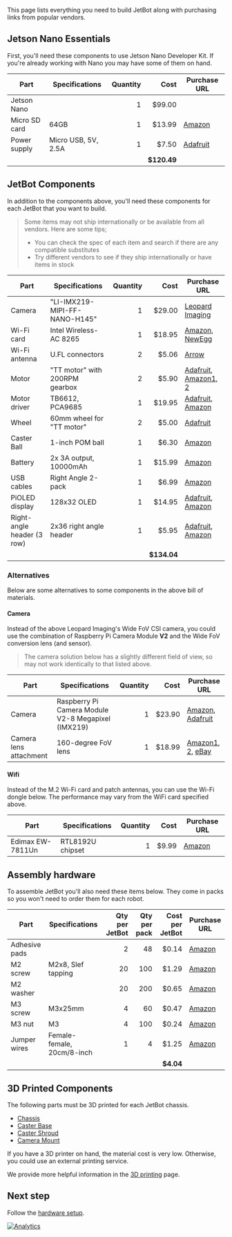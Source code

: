 This page lists everything you need to build JetBot along with purchasing links from popular vendors.

<a name="Jetson-Nano-Essentials"/>

## Jetson Nano Essentials

First, you'll need these components to use Jetson Nano Developer Kit.  If you're already working with Nano you may have some of them on hand.

|  **Part** | **Specifications** | **Quantity** | **Cost** | **Purchase URL** |
| --- | --- | --: | --: | --- |
|  Jetson Nano |  | 1 | $99.00 |  |
|  Micro SD card | 64GB | 1 | $13.99 | [Amazon](https://amzn.to/2Us6bOv) |
|  Power supply | Micro USB, 5V, 2.5A | 1 | $7.50 | [Adafruit](http://bit.ly/af1995) |
|   |  |  | **$120.49** |  |

## JetBot Components

In addition to the components above, you'll need these components for each JetBot that you want to build.

> Some items may not ship internationally or be available from all vendors.  Here are some tips;
> - You can check the spec of each item and search if there are any compatible substitutes
> - Try different vendors to see if they ship internationally or have items in stock

|  **Part** | **Specifications** | **Quantity** | **Cost** | **Purchase URL** |
| --- | --- | --: | --: | --- |
|  Camera | "LI-IMX219-MIPI-FF-NANO-H145" | 1 | $29.00 | [Leopard Imaging](https://leopardimaging.com/product/li-imx219-mipi-ff-nano/) |
|  Wi-Fi card | Intel Wireless-AC 8265 | 1 | $18.95 | [Amazon](https://amzn.to/2WKEkum), [NewEgg](https://www.neweggbusiness.com/Product/Product.aspx?Item=9SIV21M85N2699) | 
|  Wi-Fi antenna | U.FL connectors | 2 | $5.06 | [Arrow](https://www.arrow.com/en/products/2042811100/molex) | 
|  Motor | "TT motor" with 200RPM gearbox | 2 | $5.90 | [Adafruit](http://adafru.it/3777), [Amazon1](https://amzn.to/2MYln32), [2](https://amzn.to/2MU9zPb) | 
|  Motor driver | TB6612, PCA9685 | 1 | $19.95 | [Adafruit](http://adafru.it/2927), [Amazon](https://amzn.to/2GvJhBA) |
|  Wheel | 60mm wheel for "TT motor" | 2 | $5.00 | [Adafruit](http://adafru.it/3757 ) |
|  Caster Ball | 1-inch POM ball | 1 | $6.30 | [Amazon](http://amzn.com/B01N2S7CX6/) |
|  Battery | 2x 3A output, 10000mAh | 1 | $15.99 | [Amazon](https://amzn.to/2WRcIUe) |
|  USB cables | Right Angle 2-pack | 1 | $6.99 | [Amazon](http://amzn.com/B01N337FQF/) |
|  PiOLED display | 128x32 OLED | 1 | $14.95 | [Adafruit](http://adafru.it/3527), [Amazon](https://amzn.to/2GgxUxX) |
|  Right-angle header (3 row) | 2x36 right angle header | 1 | $5.95 | [Adafruit](http://adafru.it/1541), [Amazon](https://amzn.to/2taLSJf) |
|   |  |  | **$134.04** |  |

### Alternatives

Below are some alternatives to some components in the above bill of materials.


#### Camera

Instead of the above Leopard Imaging's Wide FoV CSI camera, you could use the combination of Raspberry Pi Camera Module **V2** and the Wide FoV conversion lens (and sensor).

> The camera solution below has a slightly different field of view, so may not work identically to that listed above.

|  **Part** | **Specifications** | **Quantity** | **Cost** | **Purchase URL** |
| --- | --- | --: | --: | --- |
|  Camera | Raspberry Pi Camera Module V2-8 Megapixel (IMX219) | 1 | $23.90 | [Amazon](https://amzn.to/2MSi6lL), [Adafruit](http://adafru.it/3099) |
|  Camera lens attachment | 160-degree FoV lens | 1 | $18.99 | [Amazon1](https://amzn.com/B07HMXJ9Y1), [2](https://amzn.com/B07HF81BVL/),  [eBay](https://ebay.us/Fz7HGd) | 

#### Wifi

Instead of the M.2 Wi-Fi card and patch antennas, you can use the Wi-Fi dongle below.  The performance may vary from the WiFi card specified above.

|  **Part** | **Specifications** | **Quantity** | **Cost** | **Purchase URL** |
| --- | --- | --: | --: | --- |
|  Edimax EW-7811Un | RTL8192U chipset | 1 | $9.99 | [Amazon](https://amzn.com/B003MTTJOY/) |


## Assembly hardware

To assemble JetBot you'll also need these items below.  They come in packs so you won't need to order them for each robot.

|  **Part** | **Specifications** | **Qty per JetBot** | **Qty per pack** | **Cost per JetBot** | **Purchase URL** |
| --- | --- | --: | --: | --: | --- |
|  Adhesive pads | | 2 | 48 | $0.14 | [Amazon](http://amzn.com/B01FIK56Q4) |
|  M2 screw | M2x8, Slef tapping | 20 | 100 | $1.29 | [Amazon](http://amzn.com/B00YBMRAH4) |
|  M2 washer|  | 20 | 200 | $0.65 | [Amazon](http://amzn.com/B01N576FRH) |
|  M3 screw | M3x25mm | 4 | 60 | $0.47 | [Amazon](https://amzn.to/2tcdluk) |
|  M3 nut | M3 | 4 | 100 | $0.24 | [Amazon](https://amzn.to/2tb8PMo) |
|  Jumper wires | Female-female, 20cm/8-inch | 1 | 4 | $1.25 | [Amazon](https://amzn.to/2tacYQD) |
|   |  |  |  | **$4.04** |  |

## 3D Printed Components

The following parts must be 3D printed for each JetBot chassis.

* [Chassis](../../jetbot/blob/master/assets/chassis.stl)
* [Caster Base](../../jetbot/blob/master/assets/caster_base.stl)
* [Caster Shroud](../../jetbot/blob/master/assets/caster_shroud.stl)
* [Camera Mount](../../jetbot/blob/master/assets/camera_mount.stl)

If you have a 3D printer on hand, the material cost is very low.  Otherwise, you could use an external printing service.

We provide more helpful information in the [3D printing](3d-printing) page.

## Next step

Follow the [hardware setup](Hardware-Setup).

[![Analytics](https://ga-beacon.appspot.com/UA-135919510-1/jetbot/wiki/Bill-of-Materials/?pixel)](https://github.com/igrigorik/ga-beacon)